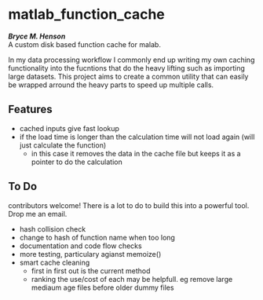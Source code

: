 # matlab_function_cache
***Bryce M. Henson***  
A custom disk based function cache for malab.

In my data processing workflow I commonly end up writing my own caching functionality into the fucntions that do the heavy lifting such as importing large datasets. This project aims to create a common utility that can easily be wrapped arround the heavy parts to speed up multiple calls.

## Features
- cached inputs give fast lookup
- if the load time is longer than the calculation time will not load again (will just calculate the function)
  - in this case it removes the data in the cache file but keeps it as a pointer to do the calculation
  

## To Do
contributors welcome! There is a lot to do to build this into a powerful tool. Drop me an email. 
- hash collision check
- change to hash of function name when too long
- documentation and code flow checks
- more testing, particulary agianst memoize()
- smart cache cleaning
  - first in first out is the current method
  - ranking the use/cost of each may be helpfull. eg remove large mediaum age files before older dummy files


  
